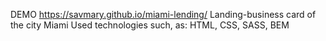 DEMO https://savmary.github.io/miami-lending/
Landing-business card of the city Miami
Used technologies such, as: HTML, CSS, SASS, BEM

